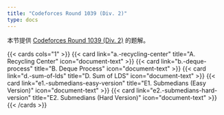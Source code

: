 ```yaml
---
title: "Codeforces Round 1039 (Div. 2)"
type: docs
---
```


本节提供 [Codeforces Round 1039 (Div. 2)](https://codeforces.com/contest/2128) 的题解。

{{< cards cols="1" >}}
  {{< card link="a.-recycling-center" title="A. Recycling Center" icon="document-text" >}}
  {{< card link="b.-deque-process" title="B. Deque Process" icon="document-text" >}}
  {{< card link="d.-sum-of-lds" title="D. Sum of LDS" icon="document-text" >}}
  {{< card link="e1.-submedians-easy-version" title="E1. Submedians (Easy Version)" icon="document-text" >}}
  {{< card link="e2.-submedians-hard-version" title="E2. Submedians (Hard Version)" icon="document-text" >}}
{{< /cards >}}